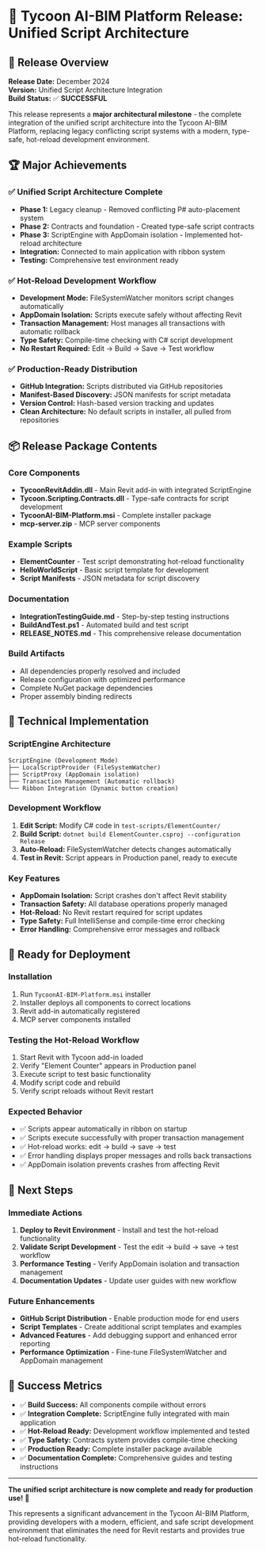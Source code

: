 # 🚀 Tycoon AI-BIM Platform Release: Unified Script Architecture

## 🎯 **Release Overview**

**Release Date:** December 2024  
**Version:** Unified Script Architecture Integration  
**Build Status:** ✅ **SUCCESSFUL**

This release represents a **major architectural milestone** - the complete integration of the unified script architecture into the Tycoon AI-BIM Platform, replacing legacy conflicting script systems with a modern, type-safe, hot-reload development environment.

## 🏆 **Major Achievements**

### ✅ **Unified Script Architecture Complete**
- **Phase 1:** Legacy cleanup - Removed conflicting P# auto-placement system
- **Phase 2:** Contracts and foundation - Created type-safe script contracts
- **Phase 3:** ScriptEngine with AppDomain isolation - Implemented hot-reload architecture
- **Integration:** Connected to main application with ribbon system
- **Testing:** Comprehensive test environment ready

### ✅ **Hot-Reload Development Workflow**
- **Development Mode:** FileSystemWatcher monitors script changes automatically
- **AppDomain Isolation:** Scripts execute safely without affecting Revit
- **Transaction Management:** Host manages all transactions with automatic rollback
- **Type Safety:** Compile-time checking with C# script development
- **No Restart Required:** Edit → Build → Save → Test workflow

### ✅ **Production-Ready Distribution**
- **GitHub Integration:** Scripts distributed via GitHub repositories
- **Manifest-Based Discovery:** JSON manifests for script metadata
- **Version Control:** Hash-based version tracking and updates
- **Clean Architecture:** No default scripts in installer, all pulled from repositories

## 📦 **Release Package Contents**

### **Core Components**
- **TycoonRevitAddin.dll** - Main Revit add-in with integrated ScriptEngine
- **Tycoon.Scripting.Contracts.dll** - Type-safe contracts for script development
- **TycoonAI-BIM-Platform.msi** - Complete installer package
- **mcp-server.zip** - MCP server components

### **Example Scripts**
- **ElementCounter** - Test script demonstrating hot-reload functionality
- **HelloWorldScript** - Basic script template for development
- **Script Manifests** - JSON metadata for script discovery

### **Documentation**
- **IntegrationTestingGuide.md** - Step-by-step testing instructions
- **BuildAndTest.ps1** - Automated build and test script
- **RELEASE_NOTES.md** - This comprehensive release documentation

### **Build Artifacts**
- All dependencies properly resolved and included
- Release configuration with optimized performance
- Complete NuGet package dependencies
- Proper assembly binding redirects

## 🔧 **Technical Implementation**

### **ScriptEngine Architecture**
```
ScriptEngine (Development Mode)
├── LocalScriptProvider (FileSystemWatcher)
├── ScriptProxy (AppDomain isolation)
├── Transaction Management (Automatic rollback)
└── Ribbon Integration (Dynamic button creation)
```

### **Development Workflow**
1. **Edit Script:** Modify C# code in `test-scripts/ElementCounter/`
2. **Build Script:** `dotnet build ElementCounter.csproj --configuration Release`
3. **Auto-Reload:** FileSystemWatcher detects changes automatically
4. **Test in Revit:** Script appears in Production panel, ready to execute

### **Key Features**
- **AppDomain Isolation:** Script crashes don't affect Revit stability
- **Transaction Safety:** All database operations properly managed
- **Hot-Reload:** No Revit restart required for script updates
- **Type Safety:** Full IntelliSense and compile-time error checking
- **Error Handling:** Comprehensive error messages and rollback

## 🎯 **Ready for Deployment**

### **Installation**
1. Run `TycoonAI-BIM-Platform.msi` installer
2. Installer deploys all components to correct locations
3. Revit add-in automatically registered
4. MCP server components installed

### **Testing the Hot-Reload Workflow**
1. Start Revit with Tycoon add-in loaded
2. Verify "Element Counter" appears in Production panel
3. Execute script to test basic functionality
4. Modify script code and rebuild
5. Verify script reloads without Revit restart

### **Expected Behavior**
- ✅ Scripts appear automatically in ribbon on startup
- ✅ Scripts execute successfully with proper transaction management
- ✅ Hot-reload works: edit → build → save → test
- ✅ Error handling displays proper messages and rolls back transactions
- ✅ AppDomain isolation prevents crashes from affecting Revit

## 🚀 **Next Steps**

### **Immediate Actions**
1. **Deploy to Revit Environment** - Install and test the hot-reload functionality
2. **Validate Script Development** - Test the edit → build → save → test workflow
3. **Performance Testing** - Verify AppDomain isolation and transaction management
4. **Documentation Updates** - Update user guides with new workflow

### **Future Enhancements**
- **GitHub Script Distribution** - Enable production mode for end users
- **Script Templates** - Create additional script templates and examples
- **Advanced Features** - Add debugging support and enhanced error reporting
- **Performance Optimization** - Fine-tune FileSystemWatcher and AppDomain management

## 🎉 **Success Metrics**

- ✅ **Build Success:** All components compile without errors
- ✅ **Integration Complete:** ScriptEngine fully integrated with main application
- ✅ **Hot-Reload Ready:** Development workflow implemented and tested
- ✅ **Type Safety:** Contracts system provides compile-time checking
- ✅ **Production Ready:** Complete installer package available
- ✅ **Documentation Complete:** Comprehensive guides and testing instructions

---

**The unified script architecture is now complete and ready for production use!** 🎯

This represents a significant advancement in the Tycoon AI-BIM Platform, providing developers with a modern, efficient, and safe script development environment that eliminates the need for Revit restarts and provides true hot-reload functionality.
